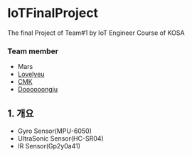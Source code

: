 # IoTFinalProject

The final Project of Team\#1 by IoT Engineer Course of KOSA

### Team member

* Mars
* [Lovelyeu](https://github.com/SmileJM)
* [CMK](https://github.com/cheolmin-Kim)
* [Doooooongju](https://github.com/Jdongju)

## 1. 개요

* Gyro Sensor\(MPU-6050\)
* UltraSonic Sensor\(HC-SR04\)
* IR Sensor\(Gp2y0a41\) 



